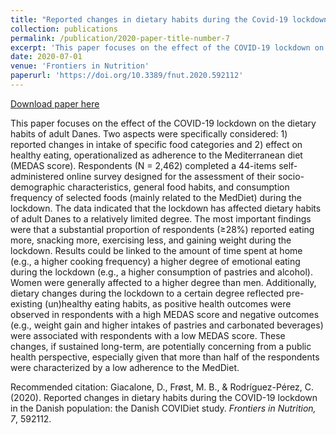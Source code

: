 ```yaml
---
title: "Reported changes in dietary habits during the Covid-19 lockdown in the Danish population: the Danish COVIDiet study"
collection: publications
permalink: /publication/2020-paper-title-number-7
excerpt: 'This paper focuses on the effect of the COVID-19 lockdown on the dietary habits of adult Danes. Two aspects were specifically considered: 1) reported changes in intake of specific food categories and 2) effect on healthy eating, operationalized as adherence to the Mediterranean diet (MEDAS score). Respondents (N= 2462) completed a 44-items self-administered online survey designed for the assessment of their socio-demographic characteristics, general food habits, and consumption frequency of selected foods (mainly related with the MedDiet) during the lockdown...'
date: 2020-07-01
venue: 'Frontiers in Nutrition'
paperurl: 'https://doi.org/10.3389/fnut.2020.592112'
---
```


[Download paper here](https://www.frontiersin.org/articles/10.3389/fnut.2020.592112/pdf)

This paper focuses on the effect of the COVID-19 lockdown on the dietary habits of adult Danes. Two aspects were specifically considered: 1) reported changes in intake of specific food categories and 2) effect on healthy eating, operationalized as adherence to the Mediterranean diet (MEDAS score). Respondents (N = 2,462) completed a 44-items self-administered online survey designed for the assessment of their socio-demographic characteristics, general food habits, and consumption frequency of selected foods (mainly related to the MedDiet) during the lockdown. The data indicated that the lockdown has affected dietary habits of adult Danes to a relatively limited degree. The most important findings were that a substantial proportion of respondents (≥28%) reported eating more, snacking more, exercising less, and gaining weight during the lockdown. Results could be linked to the amount of time spent at home (e.g., a higher cooking frequency) a higher degree of emotional eating during the lockdown (e.g., a higher consumption of pastries and alcohol). Women were generally affected to a higher degree than men. Additionally, dietary changes during the lockdown to a certain degree reflected pre-existing (un)healthy eating habits, as positive health outcomes were observed in respondents with a high MEDAS score and negative outcomes (e.g., weight gain and higher intakes of pastries and carbonated beverages) were associated with respondents with a low MEDAS score. These changes, if sustained long-term, are potentially concerning from a public health perspective, especially given that more than half of the respondents were characterized by a low adherence to the MedDiet.

Recommended citation: Giacalone, D., Frøst, M. B., & Rodríguez-Pérez, C. (2020). Reported changes in dietary habits during the COVID-19 lockdown in the Danish population: the Danish COVIDiet study. <i>Frontiers in Nutrition, 7</i>, 592112.
